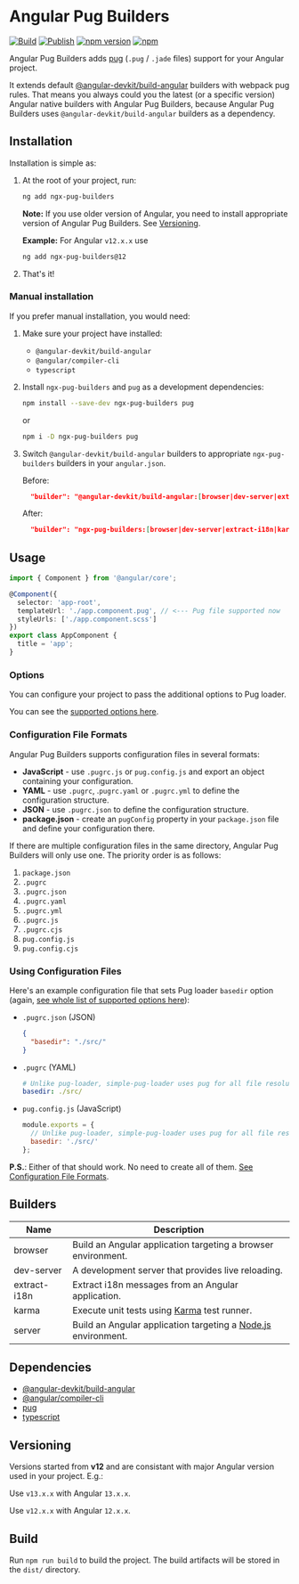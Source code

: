 # Angular Pug Builders

[![Build](https://github.com/lekhmanrus/ngx-pug-builders/actions/workflows/build.yml/badge.svg)](https://github.com/lekhmanrus/ngx-pug-builders/actions/workflows/build.yml)
[![Publish](https://github.com/lekhmanrus/ngx-pug-builders/actions/workflows/npm-publish.yml/badge.svg)](https://github.com/lekhmanrus/ngx-pug-builders/actions/workflows/npm-publish.yml)
[![npm version](https://img.shields.io/npm/v/ngx-pug-builders.svg)](https://www.npmjs.com/package/ngx-pug-builders)
[![npm](https://img.shields.io/npm/dm/ngx-pug-builders.svg)](https://www.npmjs.com/package/ngx-pug-builders)

Angular Pug Builders adds [pug](https://pugjs.org/) (`.pug` / `.jade` files) support for your Angular project.

It extends default [@angular-devkit/build-angular](https://github.com/angular/angular-cli/tree/master/packages/angular_devkit/build_angular) builders with webpack pug rules. That means you always could you the latest (or a specific version) Angular native builders with Angular Pug Builders, because Angular Pug Builders uses `@angular-devkit/build-angular` builders as a dependency.



## Installation

Installation is simple as:

1. At the root of your project, run:

    ```sh
    ng add ngx-pug-builders
    ```

    **Note:** If you use older version of Angular, you need to install appropriate version of Angular Pug Builders. See [Versioning](#versioning).

    **Example:** For Angular `v12.x.x` use

      ```sh
      ng add ngx-pug-builders@12
      ```


2. That's it!



### Manual installation

If you prefer manual installation, you would need:

1. Make sure your project have installed:

    * `@angular-devkit/build-angular`
    * `@angular/compiler-cli`
    * `typescript`


2. Install `ngx-pug-builders` and `pug` as a development dependencies:

    ```sh
    npm install --save-dev ngx-pug-builders pug
    ```

    or

    ```sh
    npm i -D ngx-pug-builders pug
    ```


3. Switch `@angular-devkit/build-angular` builders to appropriate `ngx-pug-builders` builders in your `angular.json`.

    Before:
    ```json
      "builder": "@angular-devkit/build-angular:[browser|dev-server|extract-i18n|karma|server]"
    ```

    After:
    ```json
      "builder": "ngx-pug-builders:[browser|dev-server|extract-i18n|karma|server]"
    ```



## Usage

```ts
import { Component } from '@angular/core';

@Component({
  selector: 'app-root',
  templateUrl: './app.component.pug', // <--- Pug file supported now
  styleUrls: ['./app.component.scss']
})
export class AppComponent {
  title = 'app';
}

```


### Options

You can configure your project to pass the additional options to Pug loader.

You can see the [supported options here](https://github.com/Spence-S/simple-pug-loader#options).

### Configuration File Formats
Angular Pug Builders supports configuration files in several formats:

* **JavaScript** - use `.pugrc.js` or `pug.config.js` and export an object containing your configuration.
* **YAML** - use `.pugrc`, .`pugrc.yaml` or `.pugrc.yml` to define the configuration structure.
* **JSON** - use `.pugrc.json` to define the configuration structure.
* **package.json** - create an `pugConfig` property in your `package.json` file and define your configuration there.

If there are multiple configuration files in the same directory, Angular Pug Builders will only use one. The priority order is as follows:

1. `package.json`
2. `.pugrc`
3. `.pugrc.json`
4. `.pugrc.yaml`
5. `.pugrc.yml`
6. `.pugrc.js`
7. `.pugrc.cjs`
8. `pug.config.js`
9. `pug.config.cjs`

### Using Configuration Files

Here's an example configuration file that sets Pug loader `basedir` option (again, [see whole list of supported options here](https://github.com/Spence-S/simple-pug-loader#options)):
* `.pugrc.json` (JSON)
  ```json
  {
    "basedir": "./src/"
  }
  ```

* `.pugrc` (YAML)
  ```yaml
  # Unlike pug-loader, simple-pug-loader uses pug for all file resolution.
  basedir: ./src/
  ```

* `pug.config.js` (JavaScript)
  ```js
  module.exports = {
    // Unlike pug-loader, simple-pug-loader uses pug for all file resolution.
    basedir: './src/'
  };
  ```

**P.S.**: Either of that should work. No need to create all of them. [See Configuration File Formats](#configuration-file-formats).


## Builders

| Name         | Description                                                                                                                                                                                                                          |
| ------------ | ------------------------------------------------------------------------------------------------------------------------------------------------------------------------------------------------------------------------------------ |
| browser      | Build an Angular application targeting a browser environment.                                                                                                                                                                        |
| dev-server   | A development server that provides live reloading.                                                                                                                                                                                   |
| extract-i18n | Extract i18n messages from an Angular application.                                                                                                                                                                                   |
| karma        | Execute unit tests using [Karma](https://github.com/karma-runner/karma) test runner.                                                                                                                                                 |
| server       | Build an Angular application targeting a [Node.js](https://nodejs.org) environment.                                                                                                                                                  |



## Dependencies

* [@angular-devkit/build-angular](https://github.com/angular/angular-cli/tree/master/packages/angular_devkit/build_angular)
* [@angular/compiler-cli](https://github.com/angular/angular/tree/master/packages/compiler-cli)
* [pug](https://github.com/pugjs/pug)
* [typescript](https://github.com/microsoft/TypeScript)



## Versioning

Versions started from **v12** and are consistant with major Angular version used in your project. E.g.:

Use `v13.x.x` with Angular `13.x.x`.

Use `v12.x.x` with Angular `12.x.x`.


## Build

Run `npm run build` to build the project. The build artifacts will be stored in the `dist/` directory.
